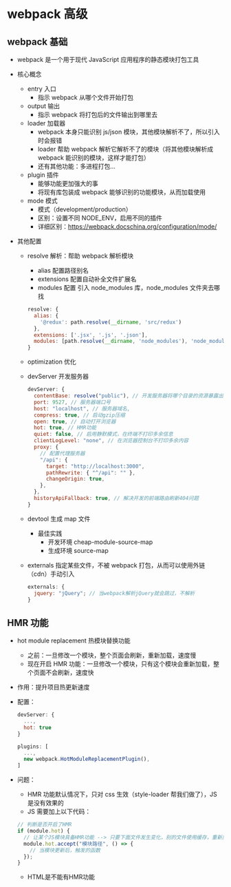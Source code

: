 # webpack 高级

## webpack 基础

- webpack 是一个用于现代 JavaScript 应用程序的静态模块打包工具
- 核心概念

  - entry 入口
    - 指示 webpack 从哪个文件开始打包
  - output 输出
    - 指示 webpack 将打包后的文件输出到哪里去
  - loader 加载器
    - webpack 本身只能识别 js/json 模块，其他模块解析不了，所以引入时会报错
    - loader 帮助 webpack 解析它解析不了的模块（将其他模块解析成 webpack 能识别的模块，这样才能打包）
    - 还有其他功能：多进程打包...
  - plugin 插件
    - 能够功能更加强大的事
    - 将现有库包装成 webpack 能够识别的功能模块，从而加载使用
  - mode 模式
    - 模式（development/production）
    - 区别：设置不同 NODE_ENV，启用不同的插件
    - 详细区别：https://webpack.docschina.org/configuration/mode/

- 其他配置

  - resolve 解析：帮助 webpack 解析模块

    - alias 配置路径别名
    - extensions 配置自动补全文件扩展名
    - modules 配置 引入 node_modules 库，node_modules 文件夹去哪找

    ```js
    resolve: {
      alias: {
        '@redux': path.resolve(__dirname, 'src/redux')
      },
      extensions: ['.jsx', '.js', '.json'],
      modules: [path.resolve(__dirname, 'node_modules'), 'node_modules']
    }
    ```

  - optimization 优化
  - devServer 开发服务器
    ```js
    devServer: {
      contentBase: resolve("public"), // 开发服务器将哪个目录的资源暴露出去
      port: 9527, // 服务器端口号
      host: "localhost", // 服务器域名,
      compress: true, // 启动gzip压缩
      open: true, // 自动打开浏览器
      hot: true, // HMR功能
      quiet: false, // 启用静默模式，在终端不打印多余信息
      clientLogLevel: "none", // 在浏览器控制台不打印多余内容
      proxy: {
        // 配置代理服务器
        "/api": {
          target: "http://localhost:3000",
          pathRewrite: { "^/api": "" },
          changeOrigin: true,
        },
      },
      historyApiFallback: true, // 解决开发的前端路由刷新404问题
    }
    ```
  - devtool 生成 map 文件
    - 最佳实践
      - 开发环境 cheap-module-source-map
      - 生成环境 source-map
  - externals 指定某些文件，不被 webpack 打包，从而可以使用外链（cdn）手动引入
    ```js
    externals: {
      jquery: "jQuery"; // 当webpack解析jQuery就会跳过，不解析
    }
    ```

## HMR 功能

- hot module replacement 热模块替换功能
  - 之前：一旦修改一个模块，整个页面会刷新，重新加载，速度慢
  - 现在开启 HMR 功能：一旦修改一个模块，只有这个模块会重新加载，整个页面不会刷新，速度快
- 作用：提升项目热更新速度
- 配置：

  ```js
  devServer: {
    ...,
    hot: true
  }

  plugins: [
    ...,
    new webpack.HotModuleReplacementPlugin(),
  ]
  ```

- 问题：
  - HMR 功能默认情况下，只对 css 生效（style-loader 帮我们做了），JS 是没有效果的
  - JS 需要加上以下代码：
  ```js
  // 判断是否开启了HMR
  if (module.hot) {
    // 让某个JS模块具备HMR功能 --> 只要下面文件发生变化，别的文件使用缓存，重新加载下面文件
    module.hot.accept("模块路径", () => {
      // 当模块更新后，触发的函数
    });
  }
  ```
  - HTML是不能有HMR功能

